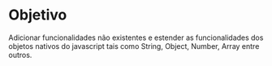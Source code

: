 # Objetivo #

Adicionar funcionalidades não existentes e estender as funcionalidades dos objetos nativos do javascript tais como String, Object, Number, Array entre outros.